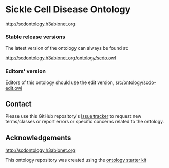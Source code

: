 # Sickle Cell Disease Ontology

http://scdontology.h3abionet.org

### Stable release versions

The latest version of the ontology can always be found at:

http://scdontology.h3abionet.org/ontology/scdo.owl

### Editors' version

Editors of this ontology should use the edit version, [src/ontology/scdo-edit.owl](src/ontology/scdo-edit.owl)

## Contact

Please use this GitHub repository's [Issue tracker](https://github.com/scdodev/scdo-ontology/issues) to request new terms/classes or report errors or specific concerns related to the ontology.

## Acknowledgements

http://scdontology.h3abionet.org

This ontology repository was created using the [ontology starter kit](https://github.com/INCATools/ontology-starter-kit)
